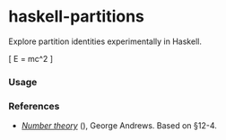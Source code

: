 # haskell-partitions
Explore partition identities experimentally in Haskell.

\[
E = mc^2
\]

### Usage

### References

- [*Number theory*](https://archive.org/details/NumberTheory_862/page/n157)
  (), George Andrews. Based on §12-4.
